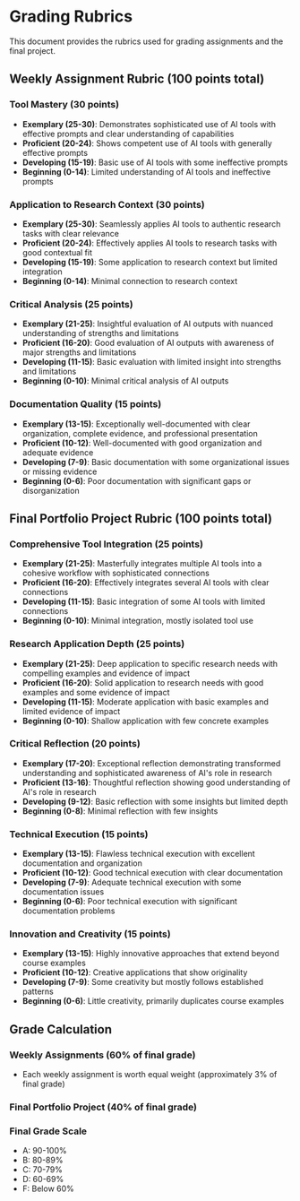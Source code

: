 # Grading Rubrics

This document provides the rubrics used for grading assignments and the final project.

## Weekly Assignment Rubric (100 points total)

### Tool Mastery (30 points)
- **Exemplary (25-30)**: Demonstrates sophisticated use of AI tools with effective prompts and clear understanding of capabilities
- **Proficient (20-24)**: Shows competent use of AI tools with generally effective prompts
- **Developing (15-19)**: Basic use of AI tools with some ineffective prompts
- **Beginning (0-14)**: Limited understanding of AI tools and ineffective prompts

### Application to Research Context (30 points)
- **Exemplary (25-30)**: Seamlessly applies AI tools to authentic research tasks with clear relevance
- **Proficient (20-24)**: Effectively applies AI tools to research tasks with good contextual fit
- **Developing (15-19)**: Some application to research context but limited integration
- **Beginning (0-14)**: Minimal connection to research context

### Critical Analysis (25 points)
- **Exemplary (21-25)**: Insightful evaluation of AI outputs with nuanced understanding of strengths and limitations
- **Proficient (16-20)**: Good evaluation of AI outputs with awareness of major strengths and limitations
- **Developing (11-15)**: Basic evaluation with limited insight into strengths and limitations
- **Beginning (0-10)**: Minimal critical analysis of AI outputs

### Documentation Quality (15 points)
- **Exemplary (13-15)**: Exceptionally well-documented with clear organization, complete evidence, and professional presentation
- **Proficient (10-12)**: Well-documented with good organization and adequate evidence
- **Developing (7-9)**: Basic documentation with some organizational issues or missing evidence
- **Beginning (0-6)**: Poor documentation with significant gaps or disorganization

## Final Portfolio Project Rubric (100 points total)

### Comprehensive Tool Integration (25 points)
- **Exemplary (21-25)**: Masterfully integrates multiple AI tools into a cohesive workflow with sophisticated connections
- **Proficient (16-20)**: Effectively integrates several AI tools with clear connections
- **Developing (11-15)**: Basic integration of some AI tools with limited connections
- **Beginning (0-10)**: Minimal integration, mostly isolated tool use

### Research Application Depth (25 points)
- **Exemplary (21-25)**: Deep application to specific research needs with compelling examples and evidence of impact
- **Proficient (16-20)**: Solid application to research needs with good examples and some evidence of impact
- **Developing (11-15)**: Moderate application with basic examples and limited evidence of impact
- **Beginning (0-10)**: Shallow application with few concrete examples

### Critical Reflection (20 points)
- **Exemplary (17-20)**: Exceptional reflection demonstrating transformed understanding and sophisticated awareness of AI's role in research
- **Proficient (13-16)**: Thoughtful reflection showing good understanding of AI's role in research
- **Developing (9-12)**: Basic reflection with some insights but limited depth
- **Beginning (0-8)**: Minimal reflection with few insights

### Technical Execution (15 points)
- **Exemplary (13-15)**: Flawless technical execution with excellent documentation and organization
- **Proficient (10-12)**: Good technical execution with clear documentation
- **Developing (7-9)**: Adequate technical execution with some documentation issues
- **Beginning (0-6)**: Poor technical execution with significant documentation problems

### Innovation and Creativity (15 points)
- **Exemplary (13-15)**: Highly innovative approaches that extend beyond course examples
- **Proficient (10-12)**: Creative applications that show originality
- **Developing (7-9)**: Some creativity but mostly follows established patterns
- **Beginning (0-6)**: Little creativity, primarily duplicates course examples

## Grade Calculation

### Weekly Assignments (60% of final grade)
- Each weekly assignment is worth equal weight (approximately 3% of final grade)

### Final Portfolio Project (40% of final grade)

### Final Grade Scale
- A: 90-100%
- B: 80-89%
- C: 70-79%
- D: 60-69%
- F: Below 60%